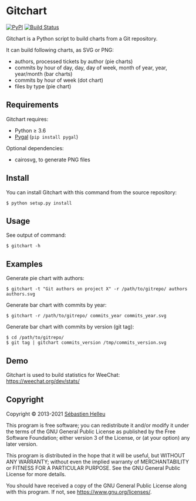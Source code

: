# Gitchart

[![PyPI](https://img.shields.io/pypi/v/gitchart.svg)](https://pypi.org/project/gitchart/)
[![Build Status](https://github.com/flashcode/gitchart/workflows/CI/badge.svg)](https://github.com/flashcode/gitchart/actions?query=workflow%3A%22CI%22)

Gitchart is a Python script to build charts from a Git repository.

It can build following charts, as SVG or PNG:

- authors, processed tickets by author (pie charts)
- commits by hour of day, day, day of week, month of year, year, year/month (bar charts)
- commits by hour of week (dot chart)
- files by type (pie chart)

## Requirements

Gitchart requires:

- Python ≥ 3.6
- [Pygal](http://www.pygal.org/) (`pip install pygal`)

Optional dependencies:

- cairosvg, to generate PNG files

## Install

You can install Gitchart with this command from the source repository:

```
$ python setup.py install
```

## Usage

See output of command:

```
$ gitchart -h
```

## Examples

Generate pie chart with authors:

```
$ gitchart -t "Git authors on project X" -r /path/to/gitrepo/ authors authors.svg
```

Generate bar chart with commits by year:

```
$ gitchart -r /path/to/gitrepo/ commits_year commits_year.svg
```

Generate bar chart with commits by version (git tag):

```
$ cd /path/to/gitrepo/
$ git tag | gitchart commits_version /tmp/commits_version.svg
```

## Demo

Gitchart is used to build statistics for WeeChat: https://weechat.org/dev/stats/

## Copyright

Copyright © 2013-2021 [Sébastien Helleu](https://github.com/flashcode)

This program is free software; you can redistribute it and/or modify
it under the terms of the GNU General Public License as published by
the Free Software Foundation; either version 3 of the License, or
(at your option) any later version.

This program is distributed in the hope that it will be useful,
but WITHOUT ANY WARRANTY; without even the implied warranty of
MERCHANTABILITY or FITNESS FOR A PARTICULAR PURPOSE.  See the
GNU General Public License for more details.

You should have received a copy of the GNU General Public License
along with this program.  If not, see <https://www.gnu.org/licenses/>.
